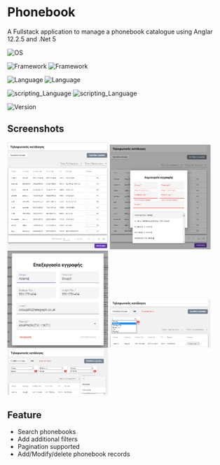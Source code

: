 # Phonebook

A Fullstack application to manage a phonebook catalogue using Anglar 12.2.5 and .Net 5

![OS](https://img.shields.io/badge/OS-cross_platform-lightgrey)

![Framework](https://img.shields.io/badge/framework-Angular%2012.2.5-red)
![Framework](https://img.shields.io/badge/framework-.Net%205-green)

![Language](https://img.shields.io/badge/language-C%23-brightgreen)
![Language](https://img.shields.io/badge/language-Typescript-blue)

![scripting_Language](https://img.shields.io/badge/scripting_Language-CSS-pink)
![scripting_Language](https://img.shields.io/badge/scripting_Language-HTML-orange)

![Version](https://img.shields.io/badge/version-v1.0.0.0-blue)

## Screenshots

<div>
  <img src="https://github.com/mhtros/phonebook/blob/main/images/image1.PNG" width="230px" />
  <img src="https://github.com/mhtros/phonebook/blob/main/images/image2.PNG" width="230px" />  
  <img src="https://github.com/mhtros/phonebook/blob/main/images/image3.PNG" width="230px" />  
  <img src="https://github.com/mhtros/phonebook/blob/main/images/image4.PNG" width="230px" />  
  <img src="https://github.com/mhtros/phonebook/blob/main/images/image5.PNG" width="230px" />  
</div>

## Feature

- Search phonebooks
- Add additional filters
- Pagination supported
- Add/Modify/delete phonebook records
